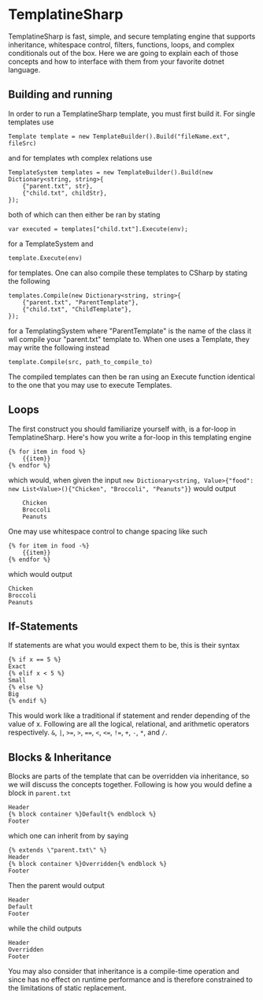 # TemplatineSharp
TemplatineSharp is fast, simple, and secure templating engine that supports inheritance, whitespace control, filters, functions, loops, and complex conditionals out of the box. Here we are going to explain each of those concepts and how to interface with them from your favorite dotnet language.

## Building and running
In order to run a TemplatineSharp template, you must first build it. For single templates use
```
Template template = new TemplateBuilder().Build("fileName.ext", fileSrc)
```
and for templates wth complex relations use
```
TemplateSystem templates = new TemplateBuilder().Build(new Dictionary<string, string>{
    {"parent.txt", str},
    {"child.txt", childStr},
});
```
both of which can then either be ran by stating
```
var executed = templates["child.txt"].Execute(env);
```
for a TemplateSystem and
```
template.Execute(env)
```
for templates. One can also compile these templates to CSharp by stating the following
```
templates.Compile(new Dictionary<string, string>{
    {"parent.txt", "ParentTemplate"},
    {"child.txt", "ChildTemplate"},
});
```
for a TemplatingSystem where "ParentTemplate" is the name of the class it wll compile your "parent.txt" template to. When one uses a Template, they may write the following instead
```
template.Compile(src, path_to_compile_to)
```
The compiled templates can then be ran using an Execute function identical to the one that you may use to execute Templates.

## Loops
The first construct you should familiarize yourself with, is a for-loop in TemplatineSharp. Here's how you write a for-loop in this templating engine
```
{% for item in food %}
    {{item}}
{% endfor %}
```
which would, when given the input `new Dictionary<string, Value>{"food": new List<Value>(){"Chicken", "Broccoli", "Peanuts"}}` would output
```
    Chicken
    Broccoli
    Peanuts
```
One may use whitespace control to change spacing like such
```
{% for item in food -%}
    {{item}}
{% endfor %}
```
which would output
```
Chicken
Broccoli
Peanuts
```

## If-Statements
If statements are what you would expect them to be, this is their syntax
```
{% if x == 5 %}
Exact
{% elif x < 5 %}
Small
{% else %}
Big
{% endif %}
```
This would work like a traditional if statement and render depending of the value of x. Following are all the logical, relational, and arithmetic operators respectively. `&`, `|`, `>=`, `>`, `==`, `<`, `<=`, `!=`, `+`, `-`, `*`, and `/`.

## Blocks & Inheritance
Blocks are parts of the template that can be overridden via inheritance, so we will discuss the concepts together. Following is how you would define a block in `parent.txt`
```
Header
{% block container %}Default{% endblock %}
Footer
```
which one can inherit from by saying
```
{% extends \"parent.txt\" %}
Header
{% block container %}Overridden{% endblock %}
Footer
```
Then the parent would output
```
Header
Default
Footer
```
while the child outputs
```
Header
Overridden
Footer
```
You may also consider that inheritance is a compile-time operation and since has no effect on runtime performance and is therefore constrained to the limitations of static replacement.